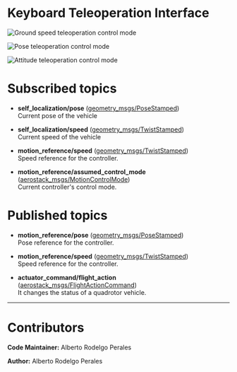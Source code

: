 # Keyboard Teleoperation Interface

![Ground speed teleoperation control mode](https://i.ibb.co/m5ngjvQ/keyboardground.png)

![Pose teleoperation control mode](https://i.ibb.co/HGc47fV/keyboardpose.png)

![Attitude teleoperation control mode](https://i.ibb.co/hX7dkH2/keyboardattitude.png)

# Subscribed topics

- **self_localization/pose** ([geometry_msgs/PoseStamped](http://docs.ros.org/api/geometry_msgs/html/msg/PoseStamped.html))      
Current pose of the vehicle

- **self_localization/speed** ([geometry_msgs/TwistStamped](http://docs.ros.org/lunar/api/geometry_msgs/html/msg/TwistStamped.html))      
Current speed of the vehicle

- **motion_reference/speed** ([geometry_msgs/TwistStamped](http://docs.ros.org/lunar/api/geometry_msgs/html/msg/TwistStamped.html))  
Speed reference for the controller.

- **motion_reference/assumed_control_mode** ([aerostack_msgs/MotionControlMode](https://bitbucket.org/visionaerialrobotics/aerostack_msgs/src/master/msg/MotionControlMode.msg))  
Current controller's control mode.

# Published topics

- **motion_reference/pose** ([geometry_msgs/PoseStamped](http://docs.ros.org/api/geometry_msgs/html/msg/PoseStamped.html))  
Pose reference for the controller.

- **motion_reference/speed** ([geometry_msgs/TwistStamped](http://docs.ros.org/lunar/api/geometry_msgs/html/msg/TwistStamped.html))  
Speed reference for the controller.

- **actuator_command/flight_action** ([aerostack_msgs/FlightActionCommand](https://bitbucket.org/visionaerialrobotics/aerostack_msgs/src/7c07e4317e20a1142226d513336a06a2ff585629/msg/FlightActionCommand.msg))           
It changes the status of a quadrotor vehicle. 

---
# Contributors
**Code Maintainer:** Alberto Rodelgo Perales

**Author:** Alberto Rodelgo Perales